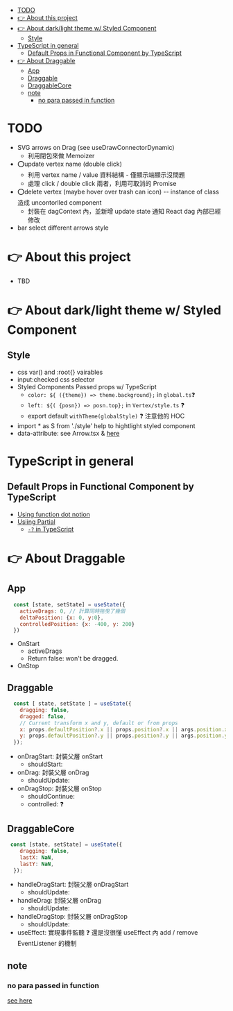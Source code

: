 - [TODO](#todo)
- [👉 About this project](#-about-this-project)
- [👉 About dark/light theme w/ Styled Component](#-about-darklight-theme-w-styled-component)
  - [Style](#style)
- [TypeScript in general](#typescript-in-general)
  - [Default Props in Functional Component by TypeScript](#default-props-in-functional-component-by-typescript)
- [👉 About Draggable](#-about-draggable)
  - [App](#app)
  - [Draggable](#draggable)
  - [DraggableCore](#draggablecore)
  - [note](#note)
    - [no para passed in function](#no-para-passed-in-function)

# TODO

- SVG arrows on Drag (see useDrawConnectorDynamic)
  - 利用閉包來做 Memoizer
- ⭕update vertex name (double click)
  - 利用 vertex name / value 資料結構 - 僅顯示端顯示沒問題
  - 處理 click / double click 兩者，利用可取消的 Promise
- ⭕delete vertex (maybe hover over trash can icon) -- instance of class 造成 uncontorlled component 
  - 封裝在 dagContext 內，並新增 update state 通知 React dag 內部已經修改
- bar select different arrows style

# 👉 About this project

- TBD 

# 👉 About dark/light theme w/ Styled Component

## Style

- css var() and :root{} vairables
- input:checked css selector
- Styled Components Passed props w/ TypeScript
  - `color: ${ ({theme}) => theme.background};` in `global.ts`❓
  - `left: ${( {posn}) => posn.top};` in `Vertex/style.ts` ❓
  - export default `withTheme(globalStyle)` ❓ 注意他的 HOC
- import \* as S from './style' help to hightlight styled component
- data-attribute: see Arrow.tsx & [here](https://stackoverflow.com/a/44569018/16124226)

# TypeScript in general

## Default Props in Functional Component by TypeScript

- [Using function dot notion](https://react-typescript-cheatsheet.netlify.app/docs/basic/getting-started/default_props/)
- [Usiing Partial<Type>](https://dev.to/bytebodger/default-props-in-react-typescript-2o5o)
  - [`-?` in TypeScript](https://stackoverflow.com/a/52417260/16124226)


# 👉 About Draggable

## App
```jsx
  const [state, setState] = useState({
    activeDrags: 0, // 計算同時拖曳了幾個
    deltaPosition: {x: 0, y:0},
    controlledPosition: {x: -400, y: 200}
  })
```
- OnStart
  - activeDrags
  - Return false: won't be dragged.
- OnStop

## Draggable
```jsx
  const [ state, setState ] = useState({
    dragging: false,
    dragged: false,
    // Current transform x and y, default or from props
    x: props.defaultPosition?.x || props.position?.x || args.position.x ,
    y: props.defaultPosition?.y || props.position?.y || args.position.y ,
  });
```
- onDragStart: 封裝父層 onStart
  - shouldStart: 
- onDrag: 封裝父層 onDrag
  - shouldUpdate: 
- onDragStop: 封裝父層 onStop
  - shouldContinue: 
  - controlled: ❓

## DraggableCore
```jsx
 const [state, setState] = useState({
    dragging: false,
    lastX: NaN,
    lastY: NaN,
  });
```
- handleDragStart: 封裝父層 onDragStart
  - shouldUpdate: 
- handleDrag: 封裝父層 onDrag
  - shouldUpdate: 
- handleDragStop: 封裝父層 onDragStop
  - shouldUpdate: 
- useEffect: 實現事件監聽 ❓ 還是沒很懂 useEffect 內 add / remove EventListener 的機制 

## note
### no para passed in function 
[see here](https://stackoverflow.com/questions/11107823/what-happens-if-i-dont-pass-a-parameter-in-a-javascript-function)